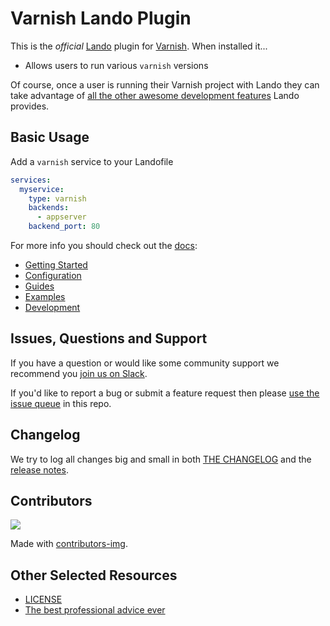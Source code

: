 # Varnish Lando Plugin

This is the _official_ [Lando](https://lando.dev) plugin for [Varnish](https://varnish-cache.org/intro/index.html#intro). When installed it...

* Allows users to run various `varnish` versions

Of course, once a user is running their Varnish project with Lando they can take advantage of [all the other awesome development features](https://docs.lando.dev) Lando provides.

## Basic Usage

Add a `varnish` service to your Landofile

```yaml
services:
  myservice:
    type: varnish
    backends:
      - appserver
    backend_port: 80
```

For more info you should check out the [docs](https://docs.lando.dev/varnish):

* [Getting Started](https://docs.lando.dev/varnish/)
* [Configuration](https://docs.lando.dev/varnish/config.html)
* [Guides](https://docs.lando.dev/varnish/accessing-logs.html)
* [Examples](https://github.com/lando/varnish/tree/main/examples)
* [Development](https://docs.lando.dev/varnish/development.html)

## Issues, Questions and Support

If you have a question or would like some community support we recommend you [join us on Slack](https://launchpass.com/devwithlando).

If you'd like to report a bug or submit a feature request then please [use the issue queue](https://github.com/lando/varnish/issues/new/choose) in this repo.

## Changelog

We try to log all changes big and small in both [THE CHANGELOG](https://github.com/lando/varnish/blob/main/CHANGELOG.md) and the [release notes](https://github.com/lando/varnish/releases).

## Contributors

<a href="https://github.com/lando/varnish/graphs/contributors">
  <img src="https://contrib.rocks/image?repo=lando/varnish" />
</a>

Made with [contributors-img](https://contrib.rocks).

## Other Selected Resources

* [LICENSE](https://github.com/lando/varnish/blob/main/LICENSE.md)
* [The best professional advice ever](https://www.youtube.com/watch?v=tkBVDh7my9Q)
